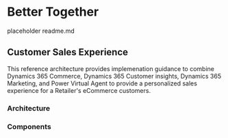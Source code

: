 # Better Together 

placeholder readme.md

## Customer Sales Experience
This reference architecture provides implemenation guidance to combine Dynamics 365 Commerce, Dynamics 365 Customer insights, Dynamics 365 Marketing, and Power Virtual Agent to provide a personalized sales experience for a Retailer's eCommerce customers.

### Architecture

### Components

